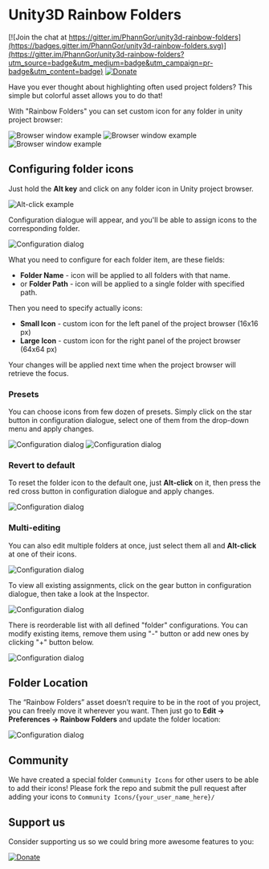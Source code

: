 # Unity3D Rainbow Folders

[![Join the chat at https://gitter.im/PhannGor/unity3d-rainbow-folders](https://badges.gitter.im/PhannGor/unity3d-rainbow-folders.svg)](https://gitter.im/PhannGor/unity3d-rainbow-folders?utm_source=badge&utm_medium=badge&utm_campaign=pr-badge&utm_content=badge)
[![Donate](https://img.shields.io/badge/Donate-PayPal-green.svg)](https://www.paypal.me/tarasleskiv/2USD)

Have you ever thought about highlighting often used project folders? This simple but colorful asset allows you to do that!

With "Rainbow Folders" you can set custom icon for any folder in unity project browser:

![Browser window example](https://raw.githubusercontent.com/PhannGor/phanngor.github.io/master/stuff/rainbowfolders/images/v05/01.png)
![Browser window example](https://raw.githubusercontent.com/PhannGor/phanngor.github.io/master/stuff/rainbowfolders/images/v05/02.png)
![Browser window example](https://raw.githubusercontent.com/PhannGor/phanngor.github.io/master/stuff/rainbowfolders/images/v05/03.png)

## Configuring folder icons

Just hold the **Alt key** and click on any folder icon in Unity project browser.

![Alt-click example](https://raw.githubusercontent.com/PhannGor/phanngor.github.io/master/stuff/rainbowfolders/images/v05/04.png)

Configuration dialogue will appear, and you'll be able to assign icons to the corresponding folder.

![Configuration dialog](https://raw.githubusercontent.com/PhannGor/phanngor.github.io/master/stuff/rainbowfolders/images/v05/05.png)

What you need to configure for each folder item, are these fields:

* **Folder Name** - icon will be applied to all folders with that name.
* or **Folder Path** - icon will be applied to a single folder with specified path.

Then you need to specify actually icons:
* **Small Icon** - custom icon for the left panel of the project browser (16x16 px)
* **Large Icon** - custom icon for the right panel of the project browser (64x64 px)

Your changes will be applied next time when the project browser will retrieve the focus.

### Presets

You can choose icons from few dozen of presets. Simply click on the star button in configuration dialogue, select one of them from the drop-down menu and apply changes.

![Configuration dialog](https://raw.githubusercontent.com/PhannGor/phanngor.github.io/master/stuff/rainbowfolders/images/v05/07.png)
![Configuration dialog](https://raw.githubusercontent.com/PhannGor/phanngor.github.io/master/stuff/rainbowfolders/images/v05/08.png)

### Revert to default

To reset the folder icon to the default one, just **Alt-click** on it, then press the red cross button in configuration dialogue and apply changes.

![Configuration dialog](https://raw.githubusercontent.com/PhannGor/phanngor.github.io/master/stuff/rainbowfolders/images/v05/06.png)

### Multi-editing

You can also edit multiple folders at once, just select them all and **Alt-click** at one of their icons.

![Configuration dialog](https://raw.githubusercontent.com/PhannGor/phanngor.github.io/master/stuff/rainbowfolders/images/v05/09.png)

To view all existing assignments, click on the gear button in configuration dialogue, then take a look at the Inspector.

![Configuration dialog](https://raw.githubusercontent.com/PhannGor/phanngor.github.io/master/stuff/rainbowfolders/images/v05/10.png)

There is reorderable list with all defined "folder" configurations. You can modify existing items, remove them using "-" button or add new ones by clicking "+" button below.

![Configuration dialog](https://raw.githubusercontent.com/PhannGor/phanngor.github.io/master/stuff/rainbowfolders/images/v05/11.png)

## Folder Location

The “Rainbow Folders” asset doesn’t require to be in the root of you project, you can freely move it wherever you want. Then just go to **Edit -> Preferences -> Rainbow Folders** and update the folder location:

![Configuration dialog](https://raw.githubusercontent.com/PhannGor/phanngor.github.io/master/stuff/rainbowfolders/images/v05/12.png)

## Community

We have created a special folder `Community Icons` for other users to be able to add their icons! Please fork the repo and submit the pull request after adding your icons to `Community Icons/{your_user_name_here}/`

## Support us

Consider supporting us so we could bring more awesome features to you:

[![Donate](https://img.shields.io/badge/Donate-PayPal-green.svg)](https://www.paypal.me/tarasleskiv/2USD)
